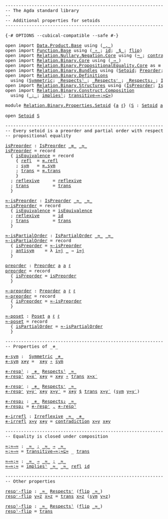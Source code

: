<pre class="Agda"><a id="1" class="Comment">------------------------------------------------------------------------</a>
<a id="74" class="Comment">-- The Agda standard library</a>
<a id="103" class="Comment">--</a>
<a id="106" class="Comment">-- Additional properties for setoids</a>
<a id="143" class="Comment">------------------------------------------------------------------------</a>

<a id="217" class="Symbol">{-#</a> <a id="221" class="Keyword">OPTIONS</a> <a id="229" class="Pragma">--cubical-compatible</a> <a id="250" class="Pragma">--safe</a> <a id="257" class="Symbol">#-}</a>

<a id="262" class="Keyword">open</a> <a id="267" class="Keyword">import</a> <a id="274" href="Data.Product.Base.html" class="Module">Data.Product.Base</a> <a id="292" class="Keyword">using</a> <a id="298" class="Symbol">(</a><a id="299" href="Agda.Builtin.Sigma.html#235" class="InductiveConstructor Operator">_,_</a><a id="302" class="Symbol">)</a>
<a id="304" class="Keyword">open</a> <a id="309" class="Keyword">import</a> <a id="316" href="Function.Base.html" class="Module">Function.Base</a> <a id="330" class="Keyword">using</a> <a id="336" class="Symbol">(</a><a id="337" href="Function.Base.html#1115" class="Function Operator">_∘_</a><a id="340" class="Symbol">;</a> <a id="342" href="Function.Base.html#704" class="Function">id</a><a id="344" class="Symbol">;</a> <a id="346" href="Function.Base.html#1974" class="Function Operator">_$_</a><a id="349" class="Symbol">;</a> <a id="351" href="Function.Base.html#1638" class="Function">flip</a><a id="355" class="Symbol">)</a>
<a id="357" class="Keyword">open</a> <a id="362" class="Keyword">import</a> <a id="369" href="Relation.Nullary.Negation.Core.html" class="Module">Relation.Nullary.Negation.Core</a> <a id="400" class="Keyword">using</a> <a id="406" class="Symbol">(</a><a id="407" href="Relation.Nullary.Negation.Core.html#658" class="Function Operator">¬_</a><a id="409" class="Symbol">;</a> <a id="411" href="Relation.Nullary.Negation.Core.html#1270" class="Function">contradiction</a><a id="424" class="Symbol">)</a>
<a id="426" class="Keyword">open</a> <a id="431" class="Keyword">import</a> <a id="438" href="Relation.Binary.Core.html" class="Module">Relation.Binary.Core</a> <a id="459" class="Keyword">using</a> <a id="465" class="Symbol">(</a><a id="466" href="Relation.Binary.Core.html#1268" class="Function Operator">_⇒_</a><a id="469" class="Symbol">)</a>
<a id="471" class="Keyword">open</a> <a id="476" class="Keyword">import</a> <a id="483" href="Relation.Binary.PropositionalEquality.Core.html" class="Module">Relation.Binary.PropositionalEquality.Core</a> <a id="526" class="Symbol">as</a> <a id="529" class="Module">≡</a> <a id="531" class="Keyword">using</a> <a id="537" class="Symbol">(</a><a id="538" href="Agda.Builtin.Equality.html#150" class="Datatype Operator">_≡_</a><a id="541" class="Symbol">)</a>
<a id="543" class="Keyword">open</a> <a id="548" class="Keyword">import</a> <a id="555" href="Relation.Binary.Bundles.html" class="Module">Relation.Binary.Bundles</a> <a id="579" class="Keyword">using</a> <a id="585" class="Symbol">(</a><a id="586" href="Relation.Binary.Bundles.html#1095" class="Record">Setoid</a><a id="592" class="Symbol">;</a> <a id="594" href="Relation.Binary.Bundles.html#2136" class="Record">Preorder</a><a id="602" class="Symbol">;</a> <a id="604" href="Relation.Binary.Bundles.html#3545" class="Record">Poset</a><a id="609" class="Symbol">)</a>
<a id="611" class="Keyword">open</a> <a id="616" class="Keyword">import</a> <a id="623" href="Relation.Binary.Definitions.html" class="Module">Relation.Binary.Definitions</a>
  <a id="653" class="Keyword">using</a> <a id="659" class="Symbol">(</a><a id="660" href="Relation.Binary.Definitions.html#1491" class="Function">Symmetric</a><a id="669" class="Symbol">;</a> <a id="671" href="Relation.Binary.Definitions.html#5404" class="Function Operator">_Respectsˡ_</a><a id="682" class="Symbol">;</a> <a id="684" href="Relation.Binary.Definitions.html#5239" class="Function Operator">_Respectsʳ_</a><a id="695" class="Symbol">;</a> <a id="697" href="Relation.Binary.Definitions.html#5567" class="Function Operator">_Respects₂_</a><a id="708" class="Symbol">;</a> <a id="710" href="Relation.Binary.Definitions.html#2382" class="Function">Irreflexive</a><a id="721" class="Symbol">)</a>
<a id="723" class="Keyword">open</a> <a id="728" class="Keyword">import</a> <a id="735" href="Relation.Binary.Structures.html" class="Module">Relation.Binary.Structures</a> <a id="762" class="Keyword">using</a> <a id="768" class="Symbol">(</a><a id="769" href="Relation.Binary.Structures.html#2191" class="Record">IsPreorder</a><a id="779" class="Symbol">;</a> <a id="781" href="Relation.Binary.Structures.html#3522" class="Record">IsPartialOrder</a><a id="795" class="Symbol">)</a>
<a id="797" class="Keyword">open</a> <a id="802" class="Keyword">import</a> <a id="809" href="Relation.Binary.Construct.Composition.html" class="Module">Relation.Binary.Construct.Composition</a>
  <a id="849" class="Keyword">using</a> <a id="855" class="Symbol">(</a><a id="856" href="Relation.Binary.Construct.Composition.html#837" class="Function Operator">_;_</a><a id="859" class="Symbol">;</a> <a id="861" href="Relation.Binary.Construct.Composition.html#1988" class="Function">impliesˡ</a><a id="869" class="Symbol">;</a> <a id="871" href="Relation.Binary.Construct.Composition.html#2890" class="Function">transitive⇒≈;≈⊆≈</a><a id="887" class="Symbol">)</a>

<a id="890" class="Keyword">module</a> <a id="897" href="Relation.Binary.Properties.Setoid.html" class="Module">Relation.Binary.Properties.Setoid</a> <a id="931" class="Symbol">{</a><a id="932" href="Relation.Binary.Properties.Setoid.html#932" class="Bound">a</a> <a id="934" href="Relation.Binary.Properties.Setoid.html#934" class="Bound">ℓ</a><a id="935" class="Symbol">}</a> <a id="937" class="Symbol">(</a><a id="938" href="Relation.Binary.Properties.Setoid.html#938" class="Bound">S</a> <a id="940" class="Symbol">:</a> <a id="942" href="Relation.Binary.Bundles.html#1095" class="Record">Setoid</a> <a id="949" href="Relation.Binary.Properties.Setoid.html#932" class="Bound">a</a> <a id="951" href="Relation.Binary.Properties.Setoid.html#934" class="Bound">ℓ</a><a id="952" class="Symbol">)</a> <a id="954" class="Keyword">where</a>

<a id="961" class="Keyword">open</a> <a id="966" href="Relation.Binary.Bundles.html#1095" class="Module">Setoid</a> <a id="973" href="Relation.Binary.Properties.Setoid.html#938" class="Bound">S</a>

<a id="976" class="Comment">------------------------------------------------------------------------</a>
<a id="1049" class="Comment">-- Every setoid is a preorder and partial order with respect to</a>
<a id="1113" class="Comment">-- propositional equality</a>

<a id="isPreorder"></a><a id="1140" href="Relation.Binary.Properties.Setoid.html#1140" class="Function">isPreorder</a> <a id="1151" class="Symbol">:</a> <a id="1153" href="Relation.Binary.Structures.html#2191" class="Record">IsPreorder</a> <a id="1164" href="Agda.Builtin.Equality.html#150" class="Datatype Operator">_≡_</a> <a id="1168" href="Relation.Binary.Bundles.html#1184" class="Field Operator">_≈_</a>
<a id="1172" href="Relation.Binary.Properties.Setoid.html#1140" class="Function">isPreorder</a> <a id="1183" class="Symbol">=</a> <a id="1185" class="Keyword">record</a>
  <a id="1194" class="Symbol">{</a> <a id="1196" href="Relation.Binary.Structures.html#2256" class="Field">isEquivalence</a> <a id="1210" class="Symbol">=</a> <a id="1212" class="Keyword">record</a>
    <a id="1223" class="Symbol">{</a> <a id="1225" href="Relation.Binary.Structures.html#1596" class="Field">refl</a>  <a id="1231" class="Symbol">=</a> <a id="1233" href="Agda.Builtin.Equality.html#207" class="InductiveConstructor">≡.refl</a>
    <a id="1244" class="Symbol">;</a> <a id="1246" href="Relation.Binary.Structures.html#1622" class="Field">sym</a>   <a id="1252" class="Symbol">=</a> <a id="1254" href="Relation.Binary.PropositionalEquality.Core.html#1893" class="Function">≡.sym</a>
    <a id="1264" class="Symbol">;</a> <a id="1266" href="Relation.Binary.Structures.html#1648" class="Field">trans</a> <a id="1272" class="Symbol">=</a> <a id="1274" href="Relation.Binary.PropositionalEquality.Core.html#1938" class="Function">≡.trans</a>
    <a id="1286" class="Symbol">}</a>
  <a id="1290" class="Symbol">;</a> <a id="1292" href="Relation.Binary.Structures.html#2359" class="Field">reflexive</a>     <a id="1306" class="Symbol">=</a> <a id="1308" href="Relation.Binary.Structures.html#1674" class="Function">reflexive</a>
  <a id="1320" class="Symbol">;</a> <a id="1322" href="Relation.Binary.Structures.html#2389" class="Field">trans</a>         <a id="1336" class="Symbol">=</a> <a id="1338" href="Relation.Binary.Structures.html#1226" class="Function">trans</a>
  <a id="1346" class="Symbol">}</a>

<a id="≈-isPreorder"></a><a id="1349" href="Relation.Binary.Properties.Setoid.html#1349" class="Function">≈-isPreorder</a> <a id="1362" class="Symbol">:</a> <a id="1364" href="Relation.Binary.Structures.html#2191" class="Record">IsPreorder</a> <a id="1375" href="Relation.Binary.Bundles.html#1184" class="Field Operator">_≈_</a> <a id="1379" href="Relation.Binary.Bundles.html#1184" class="Field Operator">_≈_</a>
<a id="1383" href="Relation.Binary.Properties.Setoid.html#1349" class="Function">≈-isPreorder</a> <a id="1396" class="Symbol">=</a> <a id="1398" class="Keyword">record</a>
  <a id="1407" class="Symbol">{</a> <a id="1409" href="Relation.Binary.Structures.html#2256" class="Field">isEquivalence</a> <a id="1423" class="Symbol">=</a> <a id="1425" href="Relation.Binary.Bundles.html#1218" class="Field">isEquivalence</a>
  <a id="1441" class="Symbol">;</a> <a id="1443" href="Relation.Binary.Structures.html#2359" class="Field">reflexive</a>     <a id="1457" class="Symbol">=</a> <a id="1459" href="Function.Base.html#704" class="Function">id</a>
  <a id="1464" class="Symbol">;</a> <a id="1466" href="Relation.Binary.Structures.html#2389" class="Field">trans</a>         <a id="1480" class="Symbol">=</a> <a id="1482" href="Relation.Binary.Structures.html#1226" class="Function">trans</a>
  <a id="1490" class="Symbol">}</a>

<a id="≈-isPartialOrder"></a><a id="1493" href="Relation.Binary.Properties.Setoid.html#1493" class="Function">≈-isPartialOrder</a> <a id="1510" class="Symbol">:</a> <a id="1512" href="Relation.Binary.Structures.html#3522" class="Record">IsPartialOrder</a> <a id="1527" href="Relation.Binary.Bundles.html#1184" class="Field Operator">_≈_</a> <a id="1531" href="Relation.Binary.Bundles.html#1184" class="Field Operator">_≈_</a>
<a id="1535" href="Relation.Binary.Properties.Setoid.html#1493" class="Function">≈-isPartialOrder</a> <a id="1552" class="Symbol">=</a> <a id="1554" class="Keyword">record</a>
  <a id="1563" class="Symbol">{</a> <a id="1565" href="Relation.Binary.Structures.html#3591" class="Field">isPreorder</a> <a id="1576" class="Symbol">=</a> <a id="1578" href="Relation.Binary.Properties.Setoid.html#1349" class="Function">≈-isPreorder</a>
  <a id="1593" class="Symbol">;</a> <a id="1595" href="Relation.Binary.Structures.html#3623" class="Field">antisym</a>    <a id="1606" class="Symbol">=</a> <a id="1608" class="Symbol">λ</a> <a id="1610" href="Relation.Binary.Properties.Setoid.html#1610" class="Bound">i≈j</a> <a id="1614" href="Relation.Binary.Properties.Setoid.html#1614" class="Bound">_</a> <a id="1616" class="Symbol">→</a> <a id="1618" href="Relation.Binary.Properties.Setoid.html#1610" class="Bound">i≈j</a>
  <a id="1624" class="Symbol">}</a>

<a id="preorder"></a><a id="1627" href="Relation.Binary.Properties.Setoid.html#1627" class="Function">preorder</a> <a id="1636" class="Symbol">:</a> <a id="1638" href="Relation.Binary.Bundles.html#2136" class="Record">Preorder</a> <a id="1647" href="Relation.Binary.Properties.Setoid.html#932" class="Bound">a</a> <a id="1649" href="Relation.Binary.Properties.Setoid.html#932" class="Bound">a</a> <a id="1651" href="Relation.Binary.Properties.Setoid.html#934" class="Bound">ℓ</a>
<a id="1653" href="Relation.Binary.Properties.Setoid.html#1627" class="Function">preorder</a> <a id="1662" class="Symbol">=</a> <a id="1664" class="Keyword">record</a>
  <a id="1673" class="Symbol">{</a> <a id="1675" href="Relation.Binary.Bundles.html#2349" class="Field">isPreorder</a> <a id="1686" class="Symbol">=</a> <a id="1688" href="Relation.Binary.Properties.Setoid.html#1140" class="Function">isPreorder</a>
  <a id="1701" class="Symbol">}</a>

<a id="≈-preorder"></a><a id="1704" href="Relation.Binary.Properties.Setoid.html#1704" class="Function">≈-preorder</a> <a id="1715" class="Symbol">:</a> <a id="1717" href="Relation.Binary.Bundles.html#2136" class="Record">Preorder</a> <a id="1726" href="Relation.Binary.Properties.Setoid.html#932" class="Bound">a</a> <a id="1728" href="Relation.Binary.Properties.Setoid.html#934" class="Bound">ℓ</a> <a id="1730" href="Relation.Binary.Properties.Setoid.html#934" class="Bound">ℓ</a>
<a id="1732" href="Relation.Binary.Properties.Setoid.html#1704" class="Function">≈-preorder</a> <a id="1743" class="Symbol">=</a> <a id="1745" class="Keyword">record</a>
  <a id="1754" class="Symbol">{</a> <a id="1756" href="Relation.Binary.Bundles.html#2349" class="Field">isPreorder</a> <a id="1767" class="Symbol">=</a> <a id="1769" href="Relation.Binary.Properties.Setoid.html#1349" class="Function">≈-isPreorder</a>
  <a id="1784" class="Symbol">}</a>

<a id="≈-poset"></a><a id="1787" href="Relation.Binary.Properties.Setoid.html#1787" class="Function">≈-poset</a> <a id="1795" class="Symbol">:</a> <a id="1797" href="Relation.Binary.Bundles.html#3545" class="Record">Poset</a> <a id="1803" href="Relation.Binary.Properties.Setoid.html#932" class="Bound">a</a> <a id="1805" href="Relation.Binary.Properties.Setoid.html#934" class="Bound">ℓ</a> <a id="1807" href="Relation.Binary.Properties.Setoid.html#934" class="Bound">ℓ</a>
<a id="1809" href="Relation.Binary.Properties.Setoid.html#1787" class="Function">≈-poset</a> <a id="1817" class="Symbol">=</a> <a id="1819" class="Keyword">record</a>
  <a id="1828" class="Symbol">{</a> <a id="1830" href="Relation.Binary.Bundles.html#3720" class="Field">isPartialOrder</a> <a id="1845" class="Symbol">=</a> <a id="1847" href="Relation.Binary.Properties.Setoid.html#1493" class="Function">≈-isPartialOrder</a>
  <a id="1866" class="Symbol">}</a>

<a id="1869" class="Comment">------------------------------------------------------------------------</a>
<a id="1942" class="Comment">-- Properties of _≉_</a>

<a id="≉-sym"></a><a id="1964" href="Relation.Binary.Properties.Setoid.html#1964" class="Function">≉-sym</a> <a id="1970" class="Symbol">:</a>  <a id="1973" href="Relation.Binary.Definitions.html#1491" class="Function">Symmetric</a> <a id="1983" href="Relation.Binary.Bundles.html#1046" class="Function Operator">_≉_</a>
<a id="1987" href="Relation.Binary.Properties.Setoid.html#1964" class="Function">≉-sym</a> <a id="1993" href="Relation.Binary.Properties.Setoid.html#1993" class="Bound">x≉y</a> <a id="1997" class="Symbol">=</a>  <a id="2000" href="Relation.Binary.Properties.Setoid.html#1993" class="Bound">x≉y</a> <a id="2004" href="Function.Base.html#1115" class="Function Operator">∘</a> <a id="2006" href="Relation.Binary.Structures.html#1200" class="Function">sym</a>

<a id="≉-respˡ"></a><a id="2011" href="Relation.Binary.Properties.Setoid.html#2011" class="Function">≉-respˡ</a> <a id="2019" class="Symbol">:</a> <a id="2021" href="Relation.Binary.Bundles.html#1046" class="Function Operator">_≉_</a> <a id="2025" href="Relation.Binary.Definitions.html#5404" class="Function Operator">Respectsˡ</a> <a id="2035" href="Relation.Binary.Bundles.html#1184" class="Field Operator">_≈_</a>
<a id="2039" href="Relation.Binary.Properties.Setoid.html#2011" class="Function">≉-respˡ</a> <a id="2047" href="Relation.Binary.Properties.Setoid.html#2047" class="Bound">x≈x′</a> <a id="2052" href="Relation.Binary.Properties.Setoid.html#2052" class="Bound">x≉y</a> <a id="2056" class="Symbol">=</a> <a id="2058" href="Relation.Binary.Properties.Setoid.html#2052" class="Bound">x≉y</a> <a id="2062" href="Function.Base.html#1115" class="Function Operator">∘</a> <a id="2064" href="Relation.Binary.Structures.html#1226" class="Function">trans</a> <a id="2070" href="Relation.Binary.Properties.Setoid.html#2047" class="Bound">x≈x′</a>

<a id="≉-respʳ"></a><a id="2076" href="Relation.Binary.Properties.Setoid.html#2076" class="Function">≉-respʳ</a> <a id="2084" class="Symbol">:</a> <a id="2086" href="Relation.Binary.Bundles.html#1046" class="Function Operator">_≉_</a> <a id="2090" href="Relation.Binary.Definitions.html#5239" class="Function Operator">Respectsʳ</a> <a id="2100" href="Relation.Binary.Bundles.html#1184" class="Field Operator">_≈_</a>
<a id="2104" href="Relation.Binary.Properties.Setoid.html#2076" class="Function">≉-respʳ</a> <a id="2112" href="Relation.Binary.Properties.Setoid.html#2112" class="Bound">y≈y′</a> <a id="2117" href="Relation.Binary.Properties.Setoid.html#2117" class="Bound">x≉y</a> <a id="2121" href="Relation.Binary.Properties.Setoid.html#2121" class="Bound">x≈y′</a> <a id="2126" class="Symbol">=</a> <a id="2128" href="Relation.Binary.Properties.Setoid.html#2117" class="Bound">x≉y</a> <a id="2132" href="Function.Base.html#1974" class="Function Operator">$</a> <a id="2134" href="Relation.Binary.Structures.html#1226" class="Function">trans</a> <a id="2140" href="Relation.Binary.Properties.Setoid.html#2121" class="Bound">x≈y′</a> <a id="2145" class="Symbol">(</a><a id="2146" href="Relation.Binary.Structures.html#1200" class="Function">sym</a> <a id="2150" href="Relation.Binary.Properties.Setoid.html#2112" class="Bound">y≈y′</a><a id="2154" class="Symbol">)</a>

<a id="≉-resp₂"></a><a id="2157" href="Relation.Binary.Properties.Setoid.html#2157" class="Function">≉-resp₂</a> <a id="2165" class="Symbol">:</a> <a id="2167" href="Relation.Binary.Bundles.html#1046" class="Function Operator">_≉_</a> <a id="2171" href="Relation.Binary.Definitions.html#5567" class="Function Operator">Respects₂</a> <a id="2181" href="Relation.Binary.Bundles.html#1184" class="Field Operator">_≈_</a>
<a id="2185" href="Relation.Binary.Properties.Setoid.html#2157" class="Function">≉-resp₂</a> <a id="2193" class="Symbol">=</a> <a id="2195" href="Relation.Binary.Properties.Setoid.html#2076" class="Function">≉-respʳ</a> <a id="2203" href="Agda.Builtin.Sigma.html#235" class="InductiveConstructor Operator">,</a> <a id="2205" href="Relation.Binary.Properties.Setoid.html#2011" class="Function">≉-respˡ</a>

<a id="≉-irrefl"></a><a id="2214" href="Relation.Binary.Properties.Setoid.html#2214" class="Function">≉-irrefl</a> <a id="2223" class="Symbol">:</a> <a id="2225" href="Relation.Binary.Definitions.html#2382" class="Function">Irreflexive</a> <a id="2237" href="Relation.Binary.Bundles.html#1184" class="Field Operator">_≈_</a> <a id="2241" href="Relation.Binary.Bundles.html#1046" class="Function Operator">_≉_</a>
<a id="2245" href="Relation.Binary.Properties.Setoid.html#2214" class="Function">≉-irrefl</a> <a id="2254" href="Relation.Binary.Properties.Setoid.html#2254" class="Bound">x≈y</a> <a id="2258" href="Relation.Binary.Properties.Setoid.html#2258" class="Bound">x≉y</a> <a id="2262" class="Symbol">=</a> <a id="2264" href="Relation.Nullary.Negation.Core.html#1270" class="Function">contradiction</a> <a id="2278" href="Relation.Binary.Properties.Setoid.html#2254" class="Bound">x≈y</a> <a id="2282" href="Relation.Binary.Properties.Setoid.html#2258" class="Bound">x≉y</a>

<a id="2287" class="Comment">------------------------------------------------------------------------</a>
<a id="2360" class="Comment">-- Equality is closed under composition</a>

<a id="≈;≈⇒≈"></a><a id="2401" href="Relation.Binary.Properties.Setoid.html#2401" class="Function">≈;≈⇒≈</a> <a id="2407" class="Symbol">:</a> <a id="2409" href="Relation.Binary.Bundles.html#1184" class="Field Operator">_≈_</a> <a id="2413" href="Relation.Binary.Construct.Composition.html#837" class="Function Operator">;</a> <a id="2415" href="Relation.Binary.Bundles.html#1184" class="Field Operator">_≈_</a> <a id="2419" href="Relation.Binary.Core.html#1268" class="Function Operator">⇒</a> <a id="2421" href="Relation.Binary.Bundles.html#1184" class="Field Operator">_≈_</a>
<a id="2425" href="Relation.Binary.Properties.Setoid.html#2401" class="Function">≈;≈⇒≈</a> <a id="2431" class="Symbol">=</a> <a id="2433" href="Relation.Binary.Construct.Composition.html#2890" class="Function">transitive⇒≈;≈⊆≈</a> <a id="2450" class="Symbol">_</a> <a id="2452" href="Relation.Binary.Structures.html#1226" class="Function">trans</a>

<a id="≈⇒≈;≈"></a><a id="2459" href="Relation.Binary.Properties.Setoid.html#2459" class="Function">≈⇒≈;≈</a> <a id="2465" class="Symbol">:</a> <a id="2467" href="Relation.Binary.Bundles.html#1184" class="Field Operator">_≈_</a> <a id="2471" href="Relation.Binary.Core.html#1268" class="Function Operator">⇒</a> <a id="2473" href="Relation.Binary.Bundles.html#1184" class="Field Operator">_≈_</a> <a id="2477" href="Relation.Binary.Construct.Composition.html#837" class="Function Operator">;</a> <a id="2479" href="Relation.Binary.Bundles.html#1184" class="Field Operator">_≈_</a>
<a id="2483" href="Relation.Binary.Properties.Setoid.html#2459" class="Function">≈⇒≈;≈</a> <a id="2489" class="Symbol">=</a> <a id="2491" href="Relation.Binary.Construct.Composition.html#1988" class="Function">impliesˡ</a> <a id="2500" href="Relation.Binary.Bundles.html#1184" class="Field Operator">_≈_</a> <a id="2504" href="Relation.Binary.Bundles.html#1184" class="Field Operator">_≈_</a> <a id="2508" href="Relation.Binary.Structures.html#1596" class="Function">refl</a> <a id="2513" href="Function.Base.html#704" class="Function">id</a>

<a id="2517" class="Comment">------------------------------------------------------------------------</a>
<a id="2590" class="Comment">-- Other properties</a>

<a id="respʳ-flip"></a><a id="2611" href="Relation.Binary.Properties.Setoid.html#2611" class="Function">respʳ-flip</a> <a id="2622" class="Symbol">:</a> <a id="2624" href="Relation.Binary.Bundles.html#1184" class="Field Operator">_≈_</a> <a id="2628" href="Relation.Binary.Definitions.html#5239" class="Function Operator">Respectsʳ</a> <a id="2638" class="Symbol">(</a><a id="2639" href="Function.Base.html#1638" class="Function">flip</a> <a id="2644" href="Relation.Binary.Bundles.html#1184" class="Field Operator">_≈_</a><a id="2647" class="Symbol">)</a>
<a id="2649" href="Relation.Binary.Properties.Setoid.html#2611" class="Function">respʳ-flip</a> <a id="2660" href="Relation.Binary.Properties.Setoid.html#2660" class="Bound">y≈z</a> <a id="2664" href="Relation.Binary.Properties.Setoid.html#2664" class="Bound">x≈z</a> <a id="2668" class="Symbol">=</a> <a id="2670" href="Relation.Binary.Structures.html#1226" class="Function">trans</a> <a id="2676" href="Relation.Binary.Properties.Setoid.html#2664" class="Bound">x≈z</a> <a id="2680" class="Symbol">(</a><a id="2681" href="Relation.Binary.Structures.html#1200" class="Function">sym</a> <a id="2685" href="Relation.Binary.Properties.Setoid.html#2660" class="Bound">y≈z</a><a id="2688" class="Symbol">)</a>

<a id="respˡ-flip"></a><a id="2691" href="Relation.Binary.Properties.Setoid.html#2691" class="Function">respˡ-flip</a> <a id="2702" class="Symbol">:</a> <a id="2704" href="Relation.Binary.Bundles.html#1184" class="Field Operator">_≈_</a> <a id="2708" href="Relation.Binary.Definitions.html#5404" class="Function Operator">Respectsˡ</a> <a id="2718" class="Symbol">(</a><a id="2719" href="Function.Base.html#1638" class="Function">flip</a> <a id="2724" href="Relation.Binary.Bundles.html#1184" class="Field Operator">_≈_</a><a id="2727" class="Symbol">)</a>
<a id="2729" href="Relation.Binary.Properties.Setoid.html#2691" class="Function">respˡ-flip</a> <a id="2740" class="Symbol">=</a> <a id="2742" href="Relation.Binary.Structures.html#1226" class="Function">trans</a>
</pre>